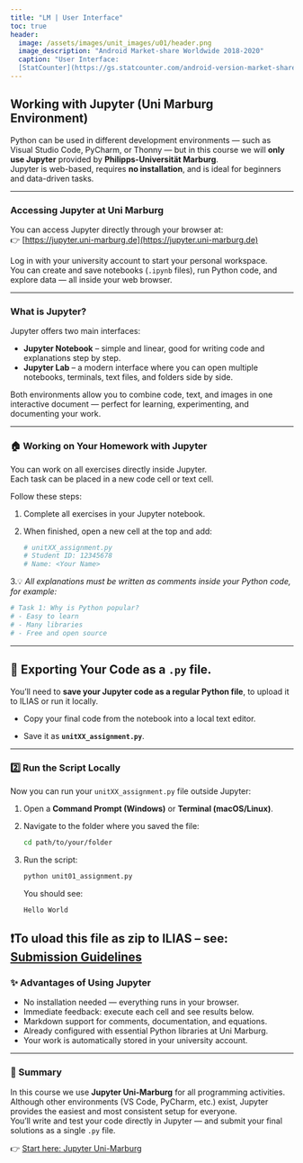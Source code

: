 ```yaml
---
title: "LM | User Interface"
toc: true
header:
  image: /assets/images/unit_images/u01/header.png
  image_description: "Android Market-share Worldwide 2018-2020"
  caption: "User Interface:
  [StatCounter](https://gs.statcounter.com/android-version-market-share/mobile/worldwide/#monthly-201907-202001) [via Statista](https://www.statista.com/statistics/921152/mobile-android-version-share-worldwide/)"
---
```


## Working with Jupyter (Uni Marburg Environment)

Python can be used in different development environments — such as Visual Studio Code, PyCharm, or Thonny — but in this course we will **only use Jupyter** provided by **Philipps-Universität Marburg**.  
Jupyter is web-based, requires **no installation**, and is ideal for beginners and data-driven tasks.

---

### Accessing Jupyter at Uni Marburg

You can access Jupyter directly through your browser at:  
👉 [https://jupyter.uni-marburg.de](https://jupyter.uni-marburg.de)

Log in with your university account to start your personal workspace.  
You can create and save notebooks (`.ipynb` files), run Python code, and explore data — all inside your web browser.

---

### What is Jupyter?

Jupyter offers two main interfaces:

- **Jupyter Notebook** – simple and linear, good for writing code and explanations step by step.  
- **Jupyter Lab** – a modern interface where you can open multiple notebooks, terminals, text files, and folders side by side.

Both environments allow you to combine code, text, and images in one interactive document — perfect for learning, experimenting, and documenting your work.

---

### 🏠 Working on Your Homework with Jupyter

You can work on all exercises directly inside Jupyter.  
Each task can be placed in a new code cell or text cell.  

Follow these steps:

1. Complete all exercises in your Jupyter notebook.  

2. When finished, open a new cell at the top and add:
   ```python
   # unitXX_assignment.py
   # Student ID: 12345678
   # Name: <Your Name>
   ```
3.💡 *All explanations must be written as comments inside your Python code, for example:*
  ```python
  # Task 1: Why is Python popular?
  # - Easy to learn
  # - Many libraries
  # - Free and open source
  ```

---

## 💾 Exporting Your Code as a `.py` file.

You’ll need to **save your Jupyter code as a regular Python file**, to upload it to ILIAS or run it locally.

- Copy your final code from the notebook into a local text editor. 

- Save it as **`unitXX_assignment.py`**.  

---

### 2️⃣ Run the Script Locally

Now you can run your `unitXX_assignment.py` file outside Jupyter:

1. Open a **Command Prompt (Windows)** or **Terminal (macOS/Linux)**.  

2. Navigate to the folder where you saved the file:

   ```bash
   cd path/to/your/folder
   ```
   
3. Run the script:
   ```bash
   python unit01_assignment.py
   ```
   You should see:
   ```
   Hello World
   ```
   
## ❗To uload **this file as zip** to ILIAS – see: [Submission Guidelines](/moer-base-python/unit00/unit00-04_submission_guidelines.html)

### ✨ Advantages of Using Jupyter

- No installation needed — everything runs in your browser.  
- Immediate feedback: execute each cell and see results below.  
- Markdown support for comments, documentation, and equations.  
- Already configured with essential Python libraries at Uni Marburg.  
- Your work is automatically stored in your university account.

---

### 🚀 Summary

In this course we use **Jupyter Uni-Marburg** for all programming activities.  
Although other environments (VS Code, PyCharm, etc.) exist, Jupyter provides the easiest and most consistent setup for everyone.  
You’ll write and test your code directly in Jupyter — and submit your final solutions as a single `.py` file.

👉 [Start here: Jupyter Uni-Marburg](https://jupyter.uni-marburg.de)

